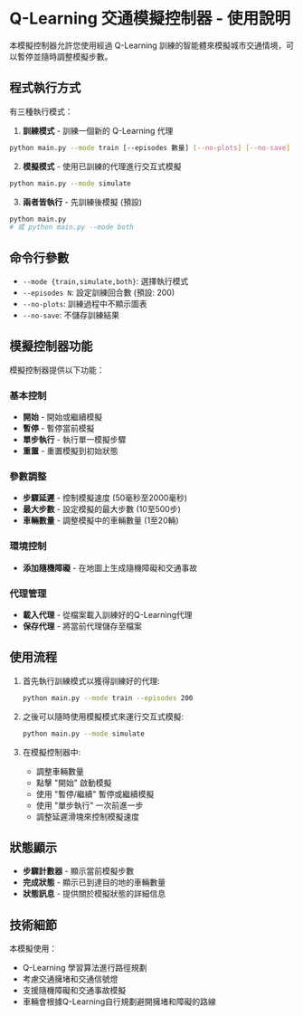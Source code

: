 # Q-Learning 交通模擬控制器 - 使用說明

本模擬控制器允許您使用經過 Q-Learning 訓練的智能體來模擬城市交通情境，可以暫停並隨時調整模擬步數。

## 程式執行方式

有三種執行模式：

1. **訓練模式** - 訓練一個新的 Q-Learning 代理
```bash
python main.py --mode train [--episodes 數量] [--no-plots] [--no-save]
```

2. **模擬模式** - 使用已訓練的代理進行交互式模擬
```bash
python main.py --mode simulate
```

3. **兩者皆執行** - 先訓練後模擬 (預設)
```bash
python main.py 
# 或 python main.py --mode both
```

## 命令行參數

- `--mode {train,simulate,both}`: 選擇執行模式
- `--episodes N`: 設定訓練回合數 (預設: 200)
- `--no-plots`: 訓練過程中不顯示圖表
- `--no-save`: 不儲存訓練結果

## 模擬控制器功能

模擬控制器提供以下功能：

### 基本控制
- **開始** - 開始或繼續模擬
- **暫停** - 暫停當前模擬
- **單步執行** - 執行單一模擬步驟
- **重置** - 重置模擬到初始狀態

### 參數調整
- **步驟延遲** - 控制模擬速度 (50毫秒至2000毫秒)
- **最大步數** - 設定模擬的最大步數 (10至500步)
- **車輛數量** - 調整模擬中的車輛數量 (1至20輛)

### 環境控制
- **添加隨機障礙** - 在地圖上生成隨機障礙和交通事故

### 代理管理
- **載入代理** - 從檔案載入訓練好的Q-Learning代理
- **保存代理** - 將當前代理儲存至檔案

## 使用流程

1. 首先執行訓練模式以獲得訓練好的代理:
   ```bash
   python main.py --mode train --episodes 200
   ```

2. 之後可以隨時使用模擬模式來運行交互式模擬:
   ```bash
   python main.py --mode simulate
   ```

3. 在模擬控制器中:
   - 調整車輛數量
   - 點擊 "開始" 啟動模擬
   - 使用 "暫停/繼續" 暫停或繼續模擬
   - 使用 "單步執行" 一次前進一步
   - 調整延遲滑塊來控制模擬速度

## 狀態顯示

- **步驟計數器** - 顯示當前模擬步數
- **完成狀態** - 顯示已到達目的地的車輛數量
- **狀態訊息** - 提供關於模擬狀態的詳細信息

## 技術細節

本模擬使用：
- Q-Learning 學習算法進行路徑規劃
- 考慮交通擁堵和交通信號燈
- 支援隨機障礙和交通事故模擬
- 車輛會根據Q-Learning自行規劃避開擁堵和障礙的路線
